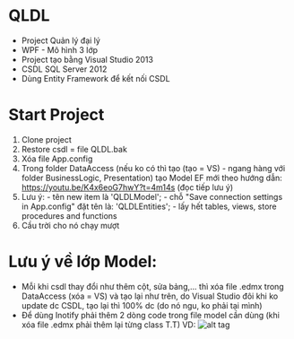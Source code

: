 # QLDL
- Project Quản lý đại lý
- WPF - Mô hình 3 lớp
- Project tạo bằng Visual Studio 2013
- CSDL SQL Server 2012 
- Dùng Entity Framework để kết nối CSDL

# Start Project
1. Clone project
2. Restore csdl = file QLDL.bak
3. Xóa file App.config
4. Trong folder DataAccess (nếu ko có thì tạo (tạo = VS) - ngang hàng với folder BusinessLogic, Presentation) tạo Model EF mới theo hướng dẫn: https://youtu.be/K4x6eoG7hwY?t=4m14s (đọc tiếp lưu ý)
5. Lưu ý: - tên new item là 'QLDLModel'; - chỗ "Save connection settings in App.config" đặt tên là: 'QLDLEntities'; - lấy hết tables, views, store procedures and functions
6. Cầu trời cho nó chạy mượt

# Lưu ý về lớp Model:
- Mỗi khi csdl thay đổi như thêm cột, sửa bảng,... thì xóa file .edmx trong DataAccess (xóa = VS) và tạo lại như trên, do Visual Studio đôi khi ko update dc CSDL, tạo lại thì 100% dc (do nó ngu, ko phải tại mình)
- Để dùng Inotify phải thêm 2 dòng code trong file model cần dùng (khi xóa file .edmx phải thêm lại từng class T.T) VD: ![alt tag](http://i68.tinypic.com/t5hvea.png)
